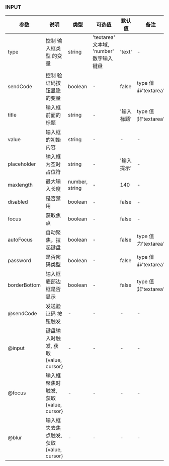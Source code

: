 ### INPUT

| 参数         | 说明                                    | 类型           | 可选值                                   | 默认值     | 备注                |
| ------------ | --------------------------------------- | -------------- | ---------------------------------------- | ---------- | ------------------- |
| type         | 控制 输入框类型 的变量                  | string         | 'textarea' 文本域, 'number' 数字输入键盘 | 'text'     | -                   |
| sendCode     | 控制 验证码按钮显隐 的变量              | boolean        | -                                        | false      | type 值非'textarea' |
| title        | 输入框前面的标题                        | string         | -                                        | '输入标题' | type 值非'textarea' |
| value        | 输入框的初始内容                        | string         | -                                        | -          | -                   |
| placeholder  | 输入框为空时占位符                      | string         | -                                        | '输入提示' | -                   |
| maxlength    | 最大输入长度                            | number, string | -                                        | 140        | -                   |
| disabled     | 是否禁用                                | boolean        | -                                        | false      | -                   |
| focus        | 获取焦点                                | boolean        | -                                        | false      | -                   |
| autoFocus    | 自动聚焦，拉起键盘                      | boolean        | -                                        | false      | type 值为'textarea' |
| password     | 是否密码类型                            | boolean        | -                                        | false      | type 值非'textarea' |
| borderBottom | 输入框底部边框是否显示                  | boolean        | -                                        | false      | type 值非'textarea' |
| @sendCode    | 发送验证码 按钮触发                     | -              | -                                        | -          | -                   |
| @input       | 键盘输入时触发, 获取{value, cursor}     | -              | -                                        | -          | -                   |
| @focus       | 输入框聚焦时触发, 获取{value, cursor}   | -              | -                                        | -          | -                   |
| @blur        | 输入框失去焦点触发, 获取{value, cursor} | -              | -                                        | -          | -                   |
